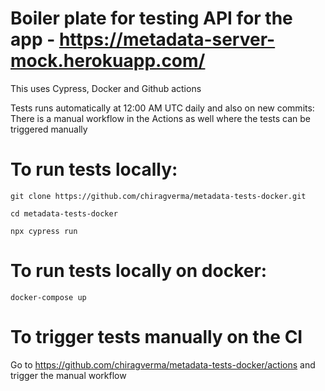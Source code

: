 # Boiler plate for testing API for the app - https://metadata-server-mock.herokuapp.com/

This uses Cypress, Docker and Github actions

Tests runs automatically at 12:00 AM UTC daily and also on new commits:
There is a manual workflow in the Actions as well where the tests can be triggered manually

# To run tests locally:

```
git clone https://github.com/chiragverma/metadata-tests-docker.git
```

```
cd metadata-tests-docker
```

```
npx cypress run
```

# To run tests locally on docker:

```
docker-compose up
```

# To trigger tests manually on the CI

Go to https://github.com/chiragverma/metadata-tests-docker/actions and trigger the manual workflow

